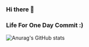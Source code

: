 ### Hi there 👋

<h3>Life For One Day Commit :)</h3>

![Anurag's GitHub stats](https://github-readme-stats.vercel.app/api?username=rokwonkk&show_icons=true&theme=radical)

<!--
**rokwonkk/rokwonkk** is a ✨ _special_ ✨ repository because its `README.md` (this file) appears on your GitHub profile.

Here are some ideas to get you started:

- 🔭 I’m currently working on ...
- 🌱 I’m currently learning ...
- 👯 I’m looking to collaborate on ...
- 🤔 I’m looking for help with ...
- 💬 Ask me about ...
- 📫 How to reach me: ...
- 😄 Pronouns: ...
- ⚡ Fun fact: ...
-->
